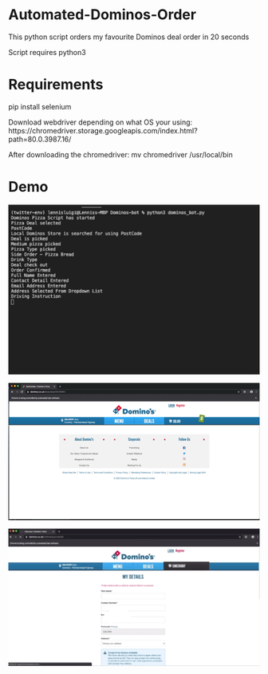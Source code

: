 # Automated-Dominos-Order
This python script orders my favourite Dominos deal order in 20 seconds 
<p>Script requires python3</p>

# Requirements 
<p>pip install selenium</p>
<p>Download webdriver depending on what OS your using: https://chromedriver.storage.googleapis.com/index.html?path=80.0.3987.16/ </p>
<p>After downloading the chromedriver: mv chromedriver /usr/local/bin

# Demo

<p></p>

![](first.GIF)

![](second.GIF)

![](three.GIF)
